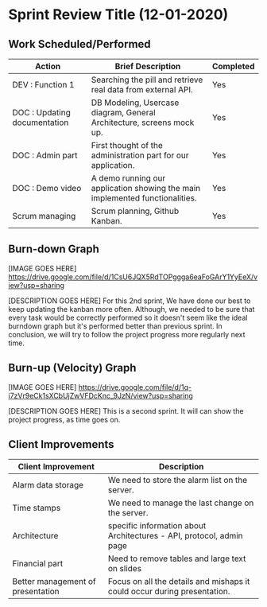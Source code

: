 # Sprint Review Title (12-01-2020)

## Work Scheduled/Performed

| Action  | Brief Description  | Completed  
|---------|---|---|
| DEV : Function 1 | Searching the pill and retrieve real data from external API.  | Yes |
| DOC : Updating documentation |  DB Modeling, Usercase diagram, General Architecture, screens mock up. |  Yes |
| DOC : Admin part | First thought of the administration part for our application. | Yes |
| DOC : Demo video | A demo running our application showing the main implemented functionalities. | Yes |
| Scrum managing | Scrum planning, Github Kanban.  |  Yes |

## Burn-down Graph

[IMAGE GOES HERE]
https://drive.google.com/file/d/1CsU6JQX5RdTOPggga6eaFoGArY1YyEeX/view?usp=sharing

[DESCRIPTION GOES HERE]
For this 2nd sprint, We have done our best to keep updating the kanban more often. Although, we needed to be sure that every task would be correctly performed so it doesn't seem like the ideal burndown graph but it's performed better than previous sprint.
In conclusion, we will try to follow the project progress more regularly next time.

## Burn-up (Velocity) Graph
[IMAGE GOES HERE]
https://drive.google.com/file/d/1q-i7zVr9eCk1sXCbUjZwVFDcKnc_9JzN/view?usp=sharing

[DESCRIPTION GOES HERE]
This is a second sprint. It will can show the project progress, as time goes on.
 
## Client Improvements 
| Client Improvement  | Description |  
|---|---|
| Alarm data storage | We need to store the alarm list on the server. |  
| Time stamps  | We need to manage the last change on the server. |
| Architecture  | specific information about Architectures - API, protocol, admin page | 
| Financial part | Need to remove tables and large text on slides | 
| Better management of presentation | Focus on all the details and mishaps it could occur during presentation. |
